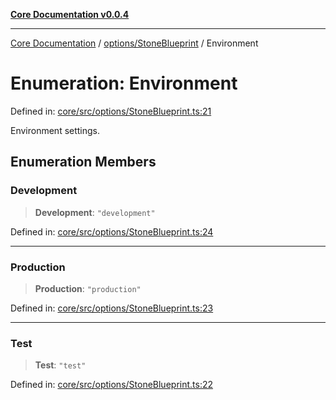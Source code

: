 [**Core Documentation v0.0.4**](../../../README.md)

***

[Core Documentation](../../../modules.md) / [options/StoneBlueprint](../README.md) / Environment

# Enumeration: Environment

Defined in: [core/src/options/StoneBlueprint.ts:21](https://github.com/stonemjs/core/blob/2adc2da4c7e3b5a9f593c198ba7e8ad639651777/src/options/StoneBlueprint.ts#L21)

Environment settings.

## Enumeration Members

### Development

> **Development**: `"development"`

Defined in: [core/src/options/StoneBlueprint.ts:24](https://github.com/stonemjs/core/blob/2adc2da4c7e3b5a9f593c198ba7e8ad639651777/src/options/StoneBlueprint.ts#L24)

***

### Production

> **Production**: `"production"`

Defined in: [core/src/options/StoneBlueprint.ts:23](https://github.com/stonemjs/core/blob/2adc2da4c7e3b5a9f593c198ba7e8ad639651777/src/options/StoneBlueprint.ts#L23)

***

### Test

> **Test**: `"test"`

Defined in: [core/src/options/StoneBlueprint.ts:22](https://github.com/stonemjs/core/blob/2adc2da4c7e3b5a9f593c198ba7e8ad639651777/src/options/StoneBlueprint.ts#L22)

